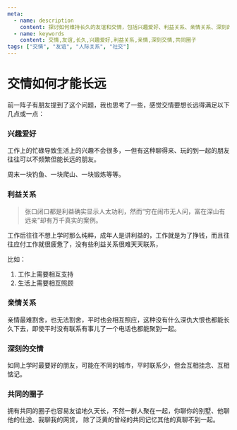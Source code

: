 ```yaml
---
meta:
  - name: description
    content: 探讨如何维持长久的友谊和交情，包括兴趣爱好、利益关系、亲情关系、深刻的交情和共同圈子等因素
  - name: keywords
    content: 交情,友谊,长久,兴趣爱好,利益关系,亲情,深刻交情,共同圈子
tags: ["交情", "友谊", "人际关系", "社交"]
---
```


# 交情如何才能长远

前一阵子有朋友提到了这个问题，我也思考了一些，感觉交情要想长远得满足以下几点或一点：

### 兴趣爱好

<ImgView title="交情" url="https://z.wiki/autoupload/20230122/ulcF.511X700-image.png" />


工作上的忙碌导致生活上的兴趣不会很多，一但有这种聊得来、玩的到一起的朋友往往可以不频繁但能长远的朋友。

周末一块钓鱼、一块爬山、一块锻炼等等。

### 利益关系

<ImgView title="交情" url="https://z.wiki/autoupload/20230122/Zjy5.656X820-image.png" />


> 张口闭口都是利益确实显示人太功利，然而“穷在闹市无人问，富在深山有远亲”却有万千真实的案例。

工作后往往不想上学时那么纯粹，成年人是讲利益的，工作就是为了挣钱，而且往往应付工作就很疲惫了，没有些利益关系很难天天联系，

比如：

1. 工作上需要相互支持
2. 生活上需要相互照顾

### 亲情关系

<ImgView title="交情" url="https://z.wiki/autoupload/20230122/XD7m.367X550-image.png" />


亲情最难割舍，也无法割舍，平时也会相互照应，这种没有什么深仇大恨也都能长久下去，即使平时没有联系有事儿了一个电话也都能聚到一起。

### 深刻的交情

<ImgView title="交情" url="https://z.wiki/autoupload/20230122/pYle.643X1200-image.png" />


如同上学时最要好的朋友，可能在不同的城市，平时联系少，但会互相挂念、互相惦记。

### 共同的圈子

<ImgView title="交情" url="https://z.wiki/autoupload/20230122/zz0W.480X480-image.png" />


拥有共同的圈子也容易友谊地久天长，不然一群人聚在一起，你聊你的别墅、他聊他的仕途、我聊我的网贷，
除了泛黄的曾经的共同记忆其他的真聊不到一起。
